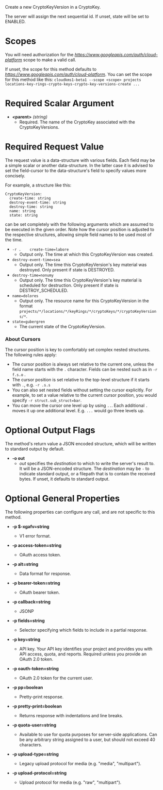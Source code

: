Create a new CryptoKeyVersion in a CryptoKey.

The server will assign the next sequential id. If unset,
state will be set to
ENABLED.
# Scopes

You will need authorization for the *https://www.googleapis.com/auth/cloud-platform* scope to make a valid call.

If unset, the scope for this method defaults to *https://www.googleapis.com/auth/cloud-platform*.
You can set the scope for this method like this: `cloudkms1-beta1 --scope <scope> projects locations-key-rings-crypto-keys-crypto-key-versions-create ...`
# Required Scalar Argument
* **&lt;parent&gt;** *(string)*
    - Required. The name of the CryptoKey associated with
        the CryptoKeyVersions.
# Required Request Value

The request value is a data-structure with various fields. Each field may be a simple scalar or another data-structure.
In the latter case it is advised to set the field-cursor to the data-structure's field to specify values more concisely.

For example, a structure like this:
```
CryptoKeyVersion:
  create-time: string
  destroy-event-time: string
  destroy-time: string
  name: string
  state: string

```

can be set completely with the following arguments which are assumed to be executed in the given order. Note how the cursor position is adjusted to the respective structures, allowing simple field names to be used most of the time.

* `-r .    create-time=labore`
    - Output only. The time at which this CryptoKeyVersion was created.
* `destroy-event-time=sea`
    - Output only. The time this CryptoKeyVersion&#39;s key material was
        destroyed. Only present if state is
        DESTROYED.
* `destroy-time=nonumy`
    - Output only. The time this CryptoKeyVersion&#39;s key material is scheduled
        for destruction. Only present if state is
        DESTROY_SCHEDULED.
* `name=dolores`
    - Output only. The resource name for this CryptoKeyVersion in the format
        `projects/*/locations/*/keyRings/*/cryptoKeys/*/cryptoKeyVersions/*`.
* `state=gubergren`
    - The current state of the CryptoKeyVersion.


### About Cursors

The cursor position is key to comfortably set complex nested structures. The following rules apply:

* The cursor position is always set relative to the current one, unless the field name starts with the `.` character. Fields can be nested such as in `-r f.s.o` .
* The cursor position is set relative to the top-level structure if it starts with `.`, e.g. `-r .s.s`
* You can also set nested fields without setting the cursor explicitly. For example, to set a value relative to the current cursor position, you would specify `-r struct.sub_struct=bar`.
* You can move the cursor one level up by using `..`. Each additional `.` moves it up one additional level. E.g. `...` would go three levels up.


# Optional Output Flags

The method's return value a JSON encoded structure, which will be written to standard output by default.

* **-o out**
    - *out* specifies the *destination* to which to write the server's result to.
      It will be a JSON-encoded structure.
      The *destination* may be `-` to indicate standard output, or a filepath that is to contain the received bytes.
      If unset, it defaults to standard output.
# Optional General Properties

The following properties can configure any call, and are not specific to this method.

* **-p $-xgafv=string**
    - V1 error format.

* **-p access-token=string**
    - OAuth access token.

* **-p alt=string**
    - Data format for response.

* **-p bearer-token=string**
    - OAuth bearer token.

* **-p callback=string**
    - JSONP

* **-p fields=string**
    - Selector specifying which fields to include in a partial response.

* **-p key=string**
    - API key. Your API key identifies your project and provides you with API access, quota, and reports. Required unless you provide an OAuth 2.0 token.

* **-p oauth-token=string**
    - OAuth 2.0 token for the current user.

* **-p pp=boolean**
    - Pretty-print response.

* **-p pretty-print=boolean**
    - Returns response with indentations and line breaks.

* **-p quota-user=string**
    - Available to use for quota purposes for server-side applications. Can be any arbitrary string assigned to a user, but should not exceed 40 characters.

* **-p upload-type=string**
    - Legacy upload protocol for media (e.g. &#34;media&#34;, &#34;multipart&#34;).

* **-p upload-protocol=string**
    - Upload protocol for media (e.g. &#34;raw&#34;, &#34;multipart&#34;).
